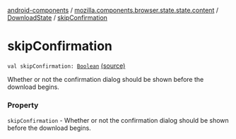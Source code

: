 [android-components](../../index.md) / [mozilla.components.browser.state.state.content](../index.md) / [DownloadState](index.md) / [skipConfirmation](./skip-confirmation.md)

# skipConfirmation

`val skipConfirmation: `[`Boolean`](https://kotlinlang.org/api/latest/jvm/stdlib/kotlin/-boolean/index.html) [(source)](https://github.com/mozilla-mobile/android-components/blob/master/components/browser/state/src/main/java/mozilla/components/browser/state/state/content/DownloadState.kt#L35)

Whether or not the confirmation dialog should be shown before the download begins.

### Property

`skipConfirmation` - Whether or not the confirmation dialog should be shown before the download begins.